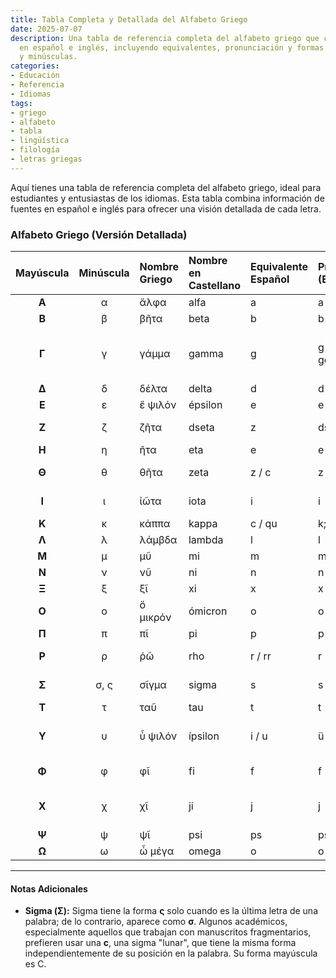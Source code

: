 ```yaml
---
title: Tabla Completa y Detallada del Alfabeto Griego
date: 2025-07-07
description: Una tabla de referencia completa del alfabeto griego que combina información
  en español e inglés, incluyendo equivalentes, pronunciación y formas mayúsculas
  y minúsculas.
categories:
- Educación
- Referencia
- Idiomas
tags:
- griego
- alfabeto
- tabla
- lingüística
- filología
- letras griegas
---
```


Aquí tienes una tabla de referencia completa del alfabeto griego, ideal para estudiantes y entusiastas de los idiomas. Esta tabla combina información de fuentes en español e inglés para ofrecer una visión detallada de cada letra.

### Alfabeto Griego (Versión Detallada)

| Mayúscula | Minúscula | Nombre Griego | Nombre en Castellano | Equivalente Español | Pronunciación (Español) | Nombre en inglés | Equivalente Inglés | Pronunciación (English Guide) |
| :---: | :---: | :--- | :--- | :--- | :--- | :--- | :--- | :--- |
| **Α** | α | ἄλφα | alfa | a | a | alpha | A a | **a**h |
| **Β** | β | βῆτα | beta | b | b | beta | B b | **be**tter |
| **Γ** | γ | γάμμα | gamma | g | g (ga, gue, gui, go, gu) | gamma | G g | **g**amble; before γ, κ, μ, ξ, χ = nasalized **n** |
| **Δ** | δ | δέλτα | delta | d | d | delta | D d | **d**elete |
| **Ε** | ε | ἔ ψιλόν | épsilon | e | e | epsilon | E e | **e**tch |
| **Ζ** | ζ | ζῆτα | dseta | z | ds | zeta | Z z | wi**sd**om [or ga**dz**ooks] |
| **Η** | η | ῆτα | eta | e | e | eta | Ē ē | **e**rror [or **a**ce] |
| **Θ** | θ | θῆτα | zeta | z / c | z | theta | Th th | swee**th**eart [or au**th**or] |
| **Ι** | ι | ἰῶτα | iota | i | i | iota | I i | p**i**zza [or ι = p**ĭ**t; ī = p**ī**zza] |
| **Κ** | κ | κάππα | kappa | c / qu | k; ca, co, cu | kappa | K k or C c | **c**andy |
| **Λ** | λ | λάμβδα | lambda | l | l | lambda | L l | **l**antern |
| **Μ** | μ | μῦ | mi | m | m | mu | M m | **m**usic |
| **Ν** | ν | νῦ | ni | n | n | nu | N n | **n**uclear |
| **Ξ** | ξ | ξῖ | xi | x | x | xi | X x | ta**x**i |
| **Ο** | ο | ὄ μικρόν | ómicron | o | o | omicron | O o | **o**ff |
| **Π** | π | πῖ | pi | p | p | pi | P p | **p**illow |
| **Ρ** | ρ | ῥῶ | rho | r / rr | r | rho | R r / Rh rh | rolled **r** [or **r**ocky] |
| **Σ** | σ, ς | σῖγμα | sigma | s | s | sigma | S s | **s**ignal; before β, γ, δ, μ = **z** |
| **Τ** | τ | ταῦ | tau | t | t | tau | T t | **t**ardy |
| **Υ** | υ | ὖ ψιλόν | ípsilon | i / u | ü | upsilon | Y y or U u | French **u** [or y = f**ŏŏ**t; ū = b**ōō**t] |
| **Φ** | φ | φῖ | fi | f | f | phi | Ph ph | u**ph**ill [or tele**ph**one] |
| **Χ** | χ | χῖ | ji | j | j | chi | Kh kh / Ch ch | bac**kh**and [or **c**andy or German **ch**] |
| **Ψ** | ψ | ψῖ | psi | ps | ps | psi | Ps ps | ti**ps**y |
| **Ω** | ω | ὦ μέγα | omega | o | o | omega | Ō ō | **aw** [or **oh**] |

---

#### Notas Adicionales

* **Sigma (Σ):** Sigma tiene la forma **ς** solo cuando es la última letra de una palabra; de lo contrario, aparece como **σ**. Algunos académicos, especialmente aquellos que trabajan con manuscritos fragmentarios, prefieren usar una **c**, una sigma "lunar", que tiene la misma forma independientemente de su posición en la palabra. Su forma mayúscula es C.